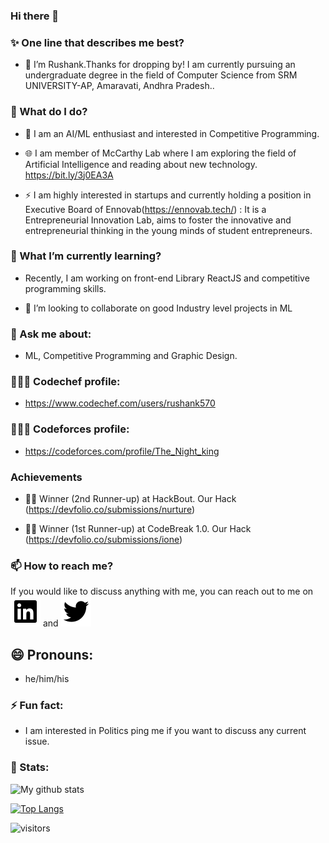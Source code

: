 ### Hi there 👋



<!--
**rushu570/rushu570** is a ✨ _special_ ✨ repository because its `README.md` (this file) appears on your GitHub profile.

-->

### :sparkles: One line that describes me best?


- 🔭 I’m Rushank.Thanks for dropping by! I am currently pursuing an undergraduate degree in the field of Computer Science from SRM UNIVERSITY-AP, Amaravati, Andhra Pradesh..



### 🤔 What do I do? 


   - 🤟 I am an AI/ML enthusiast and interested in Competitive Programming.
   

  - 🌐 I am member of McCarthy Lab where I am exploring the field of Artificial Intelligence and reading about new technology. https://bit.ly/3j0EA3A
  
 
 - ⚡ I am highly interested in startups and currently holding a position in Executive Board of Ennovab(https://ennovab.tech/)  : It is a Entrepreneurial Innovation Lab, aims      to foster the innovative and entrepreneurial thinking in the young minds of student entrepreneurs.
 
 

### 🌱 What I’m currently learning?


 - Recently, I am working on front-end Library ReactJS and competitive programming skills.
 

- 👯 I’m looking to collaborate on good Industry level projects in ML


### 💬 Ask me about:

- ML, Competitive Programming and Graphic Design.



### 👨🏻‍💻 Codechef profile: 

- https://www.codechef.com/users/rushank570


### 👨🏻‍💻 Codeforces profile:

- https://codeforces.com/profile/The_Night_king


### Achievements

- 🏅🏅 Winner (2nd Runner-up) at HackBout. Our Hack (https://devfolio.co/submissions/nurture)

- 🏅🏅 Winner (1st Runner-up) at CodeBreak 1.0. Our Hack (https://devfolio.co/submissions/ione)



### 📫 How to reach me?
If you would like to discuss anything with me, you can reach out to me on [<img src="https://raw.githubusercontent.com/rushu570/rushu570/master/readme/linkedin-box-fill.svg" >](https://www.linkedin.com/in/rushank-jain/)  and  [<img src="https://raw.githubusercontent.com/rushu570/rushu570/master/readme/twitter-fill.svg" >](https://twitter.com/rushu570) 


## 😄 Pronouns: 

- he/him/his

### ⚡ Fun fact: 

- I am interested in Politics ping me if you want to discuss any current issue.


### 📶 Stats:


 ![My github stats](https://github-readme-stats.vercel.app/api?username=rushu570&show_icons=true&theme=dracula&count_private=true)


[![Top Langs](https://github-readme-stats.vercel.app/api/top-langs/?username=rushu570&theme=dracula&layout=compact)](https://github.com/anuraghazra/github-readme-stats)


![visitors](https://profile-counter.glitch.me/rushu570/count.svg)

 

